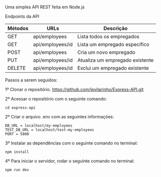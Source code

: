 Uma simples API REST feita em Node.js

Endpoints da API

| Métodos     | URLs             |Descrição                       |
| ----------- | -----------      | -----------                    |
| GET         | api/employees    |Lista todos os empregados       |
| GET         | api/employees/id |Lista um empregado específico   |
| POST        | api/employees    |Cria um novo empregado          |
| PUT         | api/employees/id |Atualiza um empregado existente |
| DELETE      | api/employees/id |Exclui um empregado existente   |


Passos a serem seguidos:

1º Clonar o repositório.
https://github.com/jpvilarinho/Express-API.git

2º Acessar o repositório com o seguinte comando:

```
cd express-api
```

2º Criar o arquivo .env com as seguintes informações:

```
DB_URL = localhost/my-employees
TEST_DB_URL = localhost/test-my-employees
PORT = 5000
```

3º Instalar as dependências com o seguinte comando no terminal:

```
npm install
```

4º Para iniciar o servidor, rodar o seguinte comando no terminal:

```
npm run dev
```